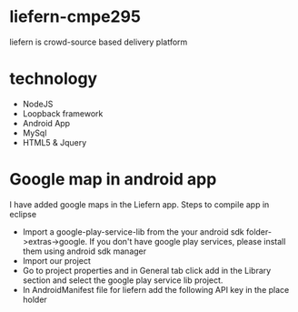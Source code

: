 # liefern-cmpe295
liefern is crowd-source based delivery platform

# technology
  - NodeJS
  - Loopback framework
  - Android App
  - MySql
  - HTML5 & Jquery

# Google map in android app
I have added google maps in the Liefern app. 
Steps to compile app in eclipse
  - Import a google-play-service-lib from the your android sdk folder->extras->google. If you don't have google play services, please install them using android sdk manager
  - Import our project 
  - Go to project properties and in General tab click add in the Library section and select the google play service lib project.
  - In AndroidManifest file for liefern add the following API key in the place holder 